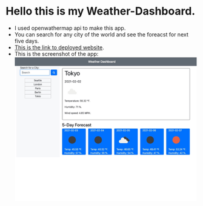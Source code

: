 # Hello this is my Weather-Dashboard.
* I used openwathermap api to make this app.
* You can search for any city of the world and see the foreacst for next five days.
* [This is the link to deployed website](https://jamirov.github.io/Weather-Dashboard/).
* This is the screenshot of the app:
![Weather app screnshot](Assets/screenshot.jpg)
